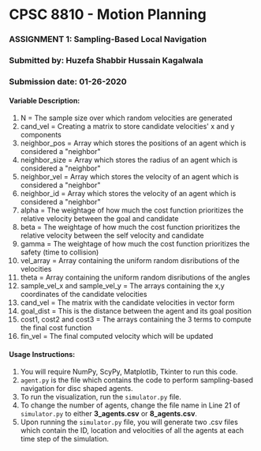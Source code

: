 # CPSC 8810 - Motion Planning
### ASSIGNMENT 1: Sampling-Based Local Navigation
### Submitted by: Huzefa Shabbir Hussain Kagalwala
### Submission date: 01-26-2020

#### Variable Description:
1. N = The sample size over which random velocities are generated
2. cand_vel = Creating a matrix to store candidate velocities' x and y components
3. neighbor_pos = Array which stores the positions of an agent which is considered a "neighbor"
4. neighbor_size = Array which stores the radius of an agent which is considered a "neighbor"
5. neighbor_vel = Array which stores the velocity of an agent which is considered a "neighbor"
6. neighbor_id = Array which stores the velocity of an agent which is considered a "neighbor"
7. alpha = The weightage of how much the cost function prioritizes the relative velocity between the goal and candidate
8. beta = The weightage of how much the cost function prioritizes the relative velocity between the self velocity and candidate
9. gamma = The weightage of how much the cost function prioritizes the safety (time to collision)
10. vel_array = Array containing the uniform random disributions of the velocities
11. theta = Array containing the uniform random disributions of the angles
12. sample_vel_x and sample_vel_y = The arrays containing the x,y coordinates of the candidate velocities
13. cand_vel = The matrix with the candidate velocities in vector form
14. goal_dist = This is the distance between the agent and its goal position
15. cost1, cost2 and cost3 = The arrays containing the 3 terms to compute the final cost function
16. fin_vel = The final computed velocity which will be updated

#### Usage Instructions:
1. You will require NumPy, ScyPy, Matplotlib, Tkinter to run this code.
2. `agent.py` is the file which contains the code to perform sampling-based navigation for disc shaped agents.
3. To run the visualization, run the `simulator.py` file.
4. To change the number of agents, change the file name in Line 21 of `simulator.py` to either **3_agents.csv** or **8_agents.csv**.
5. Upon running the `simulator.py` file, you will generate two .csv files which contain the ID, location and velocities of all the agents at each time step of the simulation.
